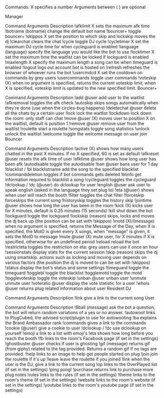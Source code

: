 Commands:
X specifies a number
Arguments between ( ) are optional

Manager

Command	Arguments	Description
!afklimit	X	sets the maximum afk time
!botname	(botname)	change the default bot name
!bouncer+		toggle bouncer+
!skippos	X	set the position to which skip and lockskip moves the dj
!clearchat		clears the chat
!cycle		toggle DJ cycle
!cycletimer	X	set the maximum DJ cycle time for when cycleguard is enabled
!language	(language)	specify the language you would like the bot to use
!locktimer	X	set the maximum time the waitlist can be locked if lockguard is enabled
!maxlength	X	specify the maximum length a song can be when timeguard is enabled
!logout		logs out account bot is hosted on
!refresh		refreshes the browser of whoever runs the bot
!usercmdcd	X	set the cooldown on commands by grey users
!usercommands		toggle user commands
!voteskip	(X)	when no argument is specified, returns the current voteskip limit, when X is specified, voteskip limit is updated to the new specified limit.
Bouncer+

Command	Arguments	Description
!add	@user	add user to the waitlist
!afkremoval		toggles the afk check
!autoskip		skips songs automatically when they're done (use when the circles-bug happens)
!deletechat	@user	delete all the chats by a certain user
!lock		lock the waitlist
!lockdown		lock down the room: only staff can chat
!move	@user (X)	moves user to position X on the waitlist, default is position 1
!remove	@user	remove user from the waitlist
!roulette		start a roulette
!songstats		toggle song statistics
!unlock		unlock the waitlist
!welcome		toggle the welcome message on user join
Bouncer

Command	Arguments	Description
!active	(X)	shows how many users chatted in the past X minutes. If no X specified, 60 is set as default
!afkreset	@user	resets the afk time of user
!afktime	@user	shows how long user has been afk
!autodisable		toggle the autodisable
!ban	@user	bans user for 1 day
!blacklist / !bl	blacklistname	add the song to the specified blacklist
!commanddeletion		toggles if bot commands gets deleted
!blinfo		get information required to blacklist a song
!cycleguard		toggles the cycleguard
!dclookup / !dc	(@user)	do dclookup for user
!english	@user	ask user to speak english (asked in the language they set plug to)
!eta	(@user)	shows when user will reach the booth
!filter		toggles the chat filter
!forceskip		forceskips the current song
!historyskip		toggles the history skip
!jointime	@user	shows how long the user has been in the room
!kick	(X)	kicks user for X minutes, default is 0.25 minutes (15 seconds)
!kill		shut down the bot
!lockguard		toggle the lockguard
!lockskip	(reason)	skips, locks and moves the dj back up (the position can be set with !skippos)
!motd	(X)/(message)	when no argument is specified, returns the Message of the Day, when X is specified, the MotD is given every X songs, when "message" is given, it sets the MotD to message
!mute	@user (X)	mute user, for X minutes if X is specified, otherwise for an undefined period
!reload		reload the bot
!restricteta		toggles the restriction on eta: grey users can use it once an hour
!sessionstats		display stats for the current session
!skip	(reason)	skips the dj using smartskip. actions such as locking and moving user depends on various factors (the position the dj is moved to can be set with !skippos)
!status		display the bot's status and some settings
!timeguard		toggle the timeguard
!togglebl		toggle the blacklist
!togglemotd		toggle the motd
!togglevoteskip		toggle the voteskip
!unban	@user	unban user
!unmute		unmute user
!voteratio	@user	display the vote statistic for a user
!whois	@user	returns plug related information about user
Resident DJ

Command	Arguments	Description
!link		give a link to the current song
User

Command	Arguments	Description
!8ball	(message)	ask the bot a question, the bot will return random variations of a yes or no answer.
!autowoot		links to PlugCubed, the advised script/plugin to use for autowooting
!ba		explains the Brand Ambassador rank
!commands		gives a link to the commands
!cookie	(@user)	give a cookie to user
!dclookup / !dc		use dclookup on yourself
!emoji		a link to a list with emoji's
!eta		shows how long before you reach the booth
!fb		links to the room's Facebook page (if set in the settings)
!ghostbuster	@user	checks if user is ghosting
!gif	(message)	returns gif (from giphy) related to the tag provided. Returns a random gif if no tags are provided.
!help		links to an image to help get people started on plug
!join		join the roulette if it's up
!leave		leave the roulette if you joined
!link		when the user is the DJ, give a link to the current song
!op		links to the OverPlayed list (if set in the settings)
!ping		pong!
!purchase		returns link to purchase more plug notes
!rules		links to the rules (if set in the settings)
!theme		links to the room's theme (if set in the settings)
!website		links to the room's website (if set in the settings)
!youtube		links to the room's youtube page (if set in the settings)
